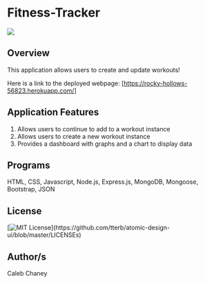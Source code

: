 # Fitness-Tracker

![](https://github.com/Cachamoe/Workout-Tracker/blob/main/public/Screen%20Shot%202020-11-29%20at%207.07.14%20PM.png)

## Overview
This application allows users to create and update workouts! 

Here is a link to the deployed webpage: [https://rocky-hollows-56823.herokuapp.com/]

## Application Features
1) Allows users to continue to add to a workout instance
2) Allows users to create a new workout instance
3) Provides a dashboard with graphs and a chart to display data


## Programs
HTML, CSS, Javascript, Node.js, Express.js, MongoDB, Mongoose, Bootstrap, JSON

## License 
[![MIT License](https://img.shields.io/apm/l/atomic-design-ui.svg?)](https://github.com/tterb/atomic-design-ui/blob/master/LICENSEs)

## Author/s
Caleb Chaney
